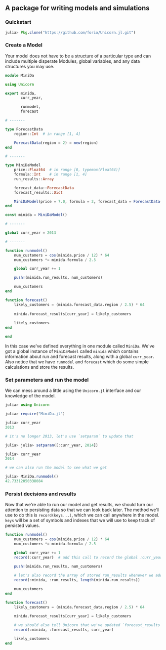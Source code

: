 ## A package for writing models and simulations

### Quickstart

```julia
julia> Pkg.clone("https://github.com/forio/Unicorn.jl.git")
```


### Create a Model

Your model does not have to be a structure of a particular type and can include multiple disperate Modules, global variables, and any data structures you may use.

```julia
module MiniDa

using Unicorn

export minida,
       curr_year,

       runmodel,
       forecast

# -------

type ForecastData
    region::Int  # in range [1, 4]

    ForecastData(region = 2) = new(region)
end

# -------

type MiniDaModel
    price::Float64  # in range [0, typemax(Float64)]
    formula::Int    # in range [1, 4]
    run_results::Array

    forecast_data::ForecastData
    forecast_results::Dict

    MiniDaModel(price = 7.0, formula = 2, forecast_data = ForecastData()) = new(price, formula, Any[], forecast_data, Dict())
end

const minida = MiniDaModel()

# -------

global curr_year = 2013

# -------

function runmodel()
    num_customers = cos(minida.price / 12) * 64
    num_customers *= minida.formula / 2.5

    global curr_year += 1

    push!(minida.run_results, num_customers)

    num_customers
end

function forecast()
    likely_customers = (minida.forecast_data.region / 2.5) * 64
    
    minida.forecast_results[curr_year] = likely_customers    
    
    likely_customers
end

end
```

In this case we've defined everything in one module called `MiniDa`. We've got a global instance of `MiniDaModel` called `minida` which contains information about run and forecast results, along with a global `curr_year`. Also notice that we have `runmodel` and `forecast` which do some simple calculations and store the results.

### Set parameters and run the model

We can mess around a little using the `Unicorn.jl` interface and our knowledge of the model.

```julia
julia> using Unicorn

julia> require("MiniDa.jl")

julia> curr_year
2013

# it's no longer 2013, let's use `setparam` to update that

julia> julia> setparam([:curr_year, 2014])

julia> curr_year
2014

# we can also run the model to see what we get

julia> MiniDa.runmodel()
42.73312050338084
```

### Persist decisions and results

Now that we're able to run our model and get results, we should turn our attention to persisting data so that we can look back later. The method we'll use to do this is `record(keys...)`, which we can call anywhere in the model. `keys` will be a set of symbols and indexes that we will use to keep track of persisted values.

```julia
function runmodel()
    num_customers = cos(minida.price / 12) * 64
    num_customers *= minida.formula / 2.5

    global curr_year += 1
    record(:curr_year)  # add this call to record the global :curr_year value

    push!(minida.run_results, num_customers)
    
    # let's also record the array of stored run_results whenever we add a new one
    record(:minida, :run_results, length(minida.run_results))

    num_customers
end

function forecast()
    likely_customers = (minida.forecast_data.region / 2.5) * 64

    minida.forecast_results[curr_year] = likely_customers
    
    # we should also tell Unicorn that we've updated `forecast_results` whenever we change it
    record(:minida, :forecast_results, curr_year)

    likely_customers
end
```

